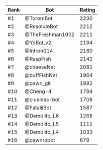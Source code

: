 Rank|Bot|Rating
---|---|---
#1|@ToromBot|2230
#2|@ResoluteBot|2212
#3|@TheFreshman1902|2211
#4|@YoBot_v2|2194
#5|@Intron014|2180
#6|@RaspFish|2142
#7|@cheeseNet|2081
#8|@buffFishNet|1964
#9|@pawn_git|1892
#10|@Cheng-4|1794
#11|@clueless-bot|1708
#12|@FataliiBot|1587
#13|@Demolito_L6|1268
#14|@Demolito_L5|1111
#15|@Demolito_L4|1033
#16|@pawnrobot|679
